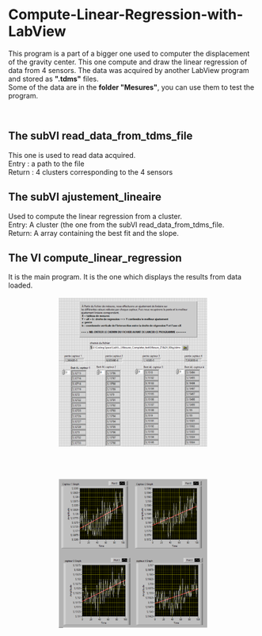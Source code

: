 # Compute-Linear-Regression-with-LabView

This program is a part of a bigger one used to computer the displacement of the gravity center.
This one compute and draw the linear regression of data from 4 sensors.
The data was acquired by another LabView program and stored as <strong> ".tdms"</strong> files.
<br/>
Some of the data are in the <strong>folder "Mesures"</strong>, you can use them to test the program.

<br>
<h2> The subVI read_data_from_tdms_file </h2>
This one is used to read data acquired. <br/>
Entry : a path to the file <br/>
Return : 4 clusters corresponding to the 4 sensors

<br>
<h2> The subVI ajustement_lineaire </h2>
Used to compute the linear regression from a cluster. <br/>
Entry: A cluster (the one from the subVI read_data_from_tdms_file. <br/>
Return: A array containing the best fit and the slope.

<br>
<h2> The VI compute_linear_regression </h2>
It is the main program. It is the one which displays the results
from data loaded. <br/> <br/>

<div align="center">
  <img src="Linear_Regression1.png" alt="Image of the program"  height="300px" width="300px"/>
</div>

<br/> <br/>

<div align="center">
  <img src="Linear_Regression2.png" alt="Image of the program" height="300px" width="300px" />
</div>
